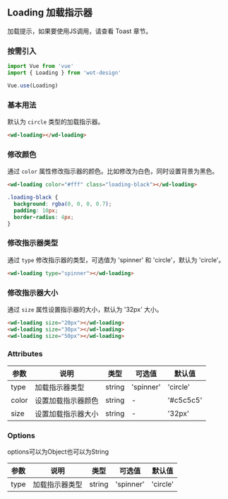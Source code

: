 ## Loading 加载指示器

加载提示，如果要使用JS调用，请查看 Toast 章节。

### 按需引入

```javascript
import Vue from 'vue'
import { Loading } from 'wot-design'

Vue.use(Loading)
```

### 基本用法

默认为 `circle` 类型的加载指示器。

```html
<wd-loading></wd-loading>
```

### 修改颜色

通过 `color` 属性修改指示器的颜色。比如修改为白色，同时设置背景为黑色。

```html
<wd-loading color="#fff" class="loading-black"></wd-loading>
```

```css
.loading-black {
  background: rgba(0, 0, 0, 0.7);
  padding: 10px;
  border-radius: 4px;
}
```

### 修改指示器类型

通过 `type` 修改指示器的类型，可选值为 'spinner' 和 'circle'，默认为 'circle'。

```html
<wd-loading type="spinner"></wd-loading>
```

### 修改指示器大小

通过 `size` 属性设置指示器的大小，默认为 '32px' 大小。

```html
<wd-loading size="20px"></wd-loading>
<wd-loading size="30px"></wd-loading>
<wd-loading size="50px"></wd-loading>
```

### Attributes

| 参数      | 说明                                 | 类型      | 可选值       | 默认值   |
|---------- |------------------------------------ |---------- |------------- |-------- |
| type      |	加载指示器类型                        |	string    |	'spinner'   |	'circle'  |
| color	    | 设置加载指示器颜色                      |	string    |	-         |	'#c5c5c5' |
| size      | 设置加载指示器大小                      | string    | -          | '32px'   |

### Options

options可以为Object也可以为String

| 参数      | 说明                                 | 类型      | 可选值       | 默认值   |
|---------- |------------------------------------ |---------- |------------- |-------- |
| type      |	加载指示器类型                        |	string    |	'spinner'   |	'circle'  |